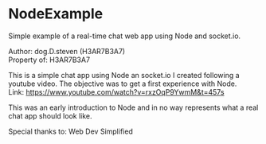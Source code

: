 # NodeExample
Simple example of a real-time chat web app using Node and socket.io.

Author: dog.D.steven (H3AR7B3A7)<br>
Property of: H3AR7B3A7

This is a simple chat app using Node an socket.io I created following a youtube video.
The objective was to get a first experience with Node.<br>
Link: https://www.youtube.com/watch?v=rxzOqP9YwmM&t=457s

This was an early introduction to Node and in no way represents what a real chat app should look like.

Special thanks to: Web Dev Simplified
